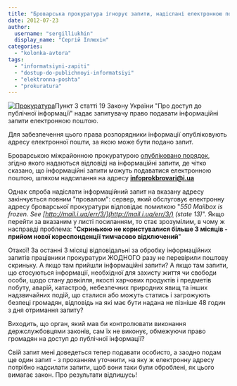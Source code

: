 ```yaml
---
title: "Броварська прокуратура ігнорує запити, надіслані електронною поштою!"
date: 2012-07-23
author: 
  username: "sergilliukhin"
  display_name: "Сергій Іллюхін"
categories: 
  - "kolonka-avtora"
tags: 
  - "informatsiyni-zapiti"
  - "dostup-do-publichnoyi-informatsiyi"
  - "elektronna-poshta"
  - "prokuratura"
---
```


[![](https://mpz.brovary.org/wp-content/uploads/2012/07/Prokuratura_3.jpg "Прокуратура")](https://mpz.brovary.org/wp-content/uploads/2012/07/Prokuratura_3.jpg)Пункт 3 статті 19 Закону України "Про доступ до публічної інформації" надає запитувачу право подавати інформаційні запити електронною поштою.

Для забезпечення цього права розпорядники інформації опубліковують адресу електронної пошти, за якою може бути подано запит.

Броварською міжрайонною прокуратурою [опубліковано порядок](http://brovaru-prokuratura.org.ua/pub2.html "Броварська прокуратура"), згідно якого надаються відповіді на інформаційні запити, де чітко сказано, що інформаційні запити можуть подаватися електронною поштою, шляхом надсилання на адресу **infoprokbrovari@i.ua**

Однак спроба надіслати інформаційний запит на вказану адресу закінчується повним "провалом": сервер, який обслуговує електронну адресу броварської прокуратури відповідає помилкою "_550 Mailbox is frozen. See [http://mail.i.ua/err/3/](http://mail.i.ua/err/3/) (state 13)_". Якщо перейти за вказаним у листі посиланням, то стає зрозумілим, в чому ж насправді проблема: "**Скринькою не користувалися більше 3 місяців - прийом нової кореспонденції тимчасово відключений**"

Отакої! За останні 3 місяці відповідальні за обробку інформаційних запитів працівники прокуратури ЖОДНОГО разу не перевірили поштову скриньку. А якщо там прийшли інформаційні запити? А якщо там запити, що стосуються інформації, необхідної для захисту життя чи свободи особи, щодо стану довкілля, якості харчових продуктів і предметів побуту, аварій, катастроф, небезпечних природних явищ та інших надзвичайних подій, що сталися або можуть статись і загрожують безпеці громадян, відповідь на які має бути надана не пізніше 48 годин з дня отримання запиту?

Виходить, що орган, який мав би контролювати виконання держслужбовцями законів, сам їх не виконує, обмежуючи право громадян на доступ до публічної інформації?

Свій запит мені доведеться тепер подавати особисто, а заодно подам ще один запит - з проханням уточнити, на яку ж електронну адресу потрібно надсилати запити, щоб вони таки були оброблені, як цього вимагає закон. Про результати відпишусь!
